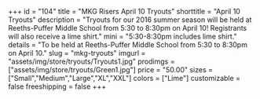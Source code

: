 +++
id = "104"
title = "MKG Risers April 10 Tryouts"
shorttitle = "April 10 Tryouts"
description = "Tryouts for our 2016 summer season will be held at Reeths-Puffer Middle School from 5:30 to 8:30pm on April 10! Registrants will also receive a lime shirt."
mini = "5:30-8:30pm includes lime shirt."
details = "To be held at Reeths-Puffer Middle School from 5:30 to 8:30pm on April 10."
slug = "mkg-tryouts"
imgurl = "assets/img/store/tryouts/Tryouts1.jpg"
prodimgs = ["assets/img/store/tryouts/Green1.jpg"]
price = "50.00"
sizes = ["Small","Medium","Large","XL","XXL"]
colors = ["Lime"]
customizable = false
freeshipping = false
+++
